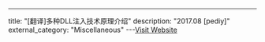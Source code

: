 ---
title: "[翻译]多种DLL注入技术原理介绍"
description: "2017.08 [pediy]"
external_category: "Miscellaneous"
---[Visit Website](https://bbs.pediy.com/thread-220405.htm)

